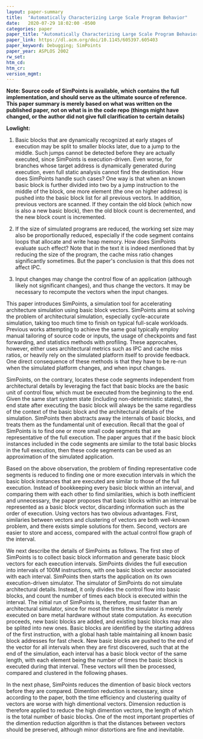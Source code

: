 ```yaml
---
layout: paper-summary
title:  "Automatically Characterizing Large Scale Program Behavior"
date:   2020-07-29 18:02:00 -0500
categories: paper
paper_title: "Automatically Characterizing Large Scale Program Behavior"
paper_link: https://dl.acm.org/doi/10.1145/605397.605403
paper_keyword: Debugging; SimPoints
paper_year: ASPLOS 2002
rw_set:
htm_cd:
htm_cr:
version_mgmt:
---
```


**Note: Source code of SimPoints is available, which contains the full implementation, and should serve as the ultimate
source of reference. This paper summary is merely based on what was written on the published paper, not on what is in
the code repo (things might have changed, or the author did not give full clarification to certain details)**

**Lowlight:**

1. Basic blocks that are dynamically recognized at early stages of execution may be split to smaller blocks later, due 
   to a jump to the middle. Such jumps cannot be detected before they are actually executed, since SimPoints is 
   execution-driven. Even worse, for branches whose target address is dynamically generated during execution, even
   full static analysis cannot find the destination.
   How does SimPoints handle such cases?
   One way is that when an known basic block is further divided into two by a jump instruction to the middle of the 
   block, one more element (the one on higher address) is pushed into the basic block list for all previous vectors.
   In addition, previous vectors are scanned. If they contain the old block (which now is also a new basic block),
   then the old block count is decremented, and the new block count is incremented.

2. If the size of simulated programs are reduced, the working set size may also be proportionally reduced, especially
   if the code segment contains loops that allocate and write heap memory. How does SimPoints evaluate such effect?
   Note that in the text it is indeed mentioned that by reducing the size of the program, the cache miss ratio 
   changes significantly sometimes. But the paper's conclusion is that this does not affect IPC.

3. Input changes may change the control flow of an application (although likely not significant changes), and thus 
   change the vectors. It may be necessary to recompute the vectors when the input changes.

This paper introduces SimPoints, a simulation tool for accelerating architecture simulation using basic block vectors.
SimPoints aims at solving the problem of architectural simulation, especially cycle-accurate simulation, taking too much 
time to finish on typical full-scale workloads. 
Previous works attempting to achieve the same goal typically employ manual tailoring of source code or inputs, the usage
of checkpoints and fast forwarding, and statistics methods with profiling. 
These approcahes, however, either uses architectural metrics such as IPC and cache miss ratios, or heavily rely on the 
simulated platform itself to provide feedback. One direct consequence of these methods is that they have to be re-run
when the simulated platform changes, and when input changes. 

SimPoints, on the contrary, locates these code segments independent from architectural details by leveraging the fact 
that basic blocks are the basic unit of control flow, which must be executed from the beginning to the end. 
Given the same start system state (including non-deterministic states), the end state after executing the 
basic block will always be the same regardless of the context of the basic block and the architectural details of the 
simulation. SimPoints then abstracts away the internals of basic blocks, and treats them as the fundamental unit of execution.
Recall that the goal of SimPoints is to find one or more small code segments that are representative of the full execution.
The paper argues that if the basic block instances included in the code segments are similar to the total basic blocks
in the full execution, then these code segments can be used as an approximation of the simulated application.

Based on the above observation, the problem of finding representative code segments is reduced to finding one or more 
execution intervals in which the basic block instances that are executed are similar to those of the full execution.
Instead of bookkeeping every basic block within an interval, and comparing them with each other to find similarities,
which is both inefficient and unnecessary, the paper proposes that basic blocks within an interval be represented as 
a basic block vector, discarding information such as the order of execution.
Using vectors has two obvious advantages. First, similaries between vectors and clustering of vectors are both well-known
problem, and there exists simple solutions for them. Second, vectors are easier to store and access, compared with the
actual control flow graph of the interval.

We next describe the details of SimPoints as follows. The first step of SimPoints is to collect basic block information
and generate basic block vectors for each execution intervals. SimPoints divides the full execution into intervals of 
100M instructions, with one basic block vector associated with each interval. SimPoints then starts the application on 
its own execution-driven simulator. The simulator of SimPoints do not simulate architectural details. Instead, it only 
divides the control flow into basic blocks, and count the number of times each block is executed within the interval.
The initial run of SimPoints is, therefore, must faster than an architectural simulator, since for most the times the
simulator is merely executed on bare metal hardware without state computation.
As execution proceeds, new basic blocks are added, and existing basic blocks may also be splited into new ones.
Basic blocks are identified by the starting address of the first instruction, with a global hash table maintaining
all known basic block addresses for fast check.
New basic blocks are pushed to the end of the vector for all intervals when they are first discovered, such that at the
end of the simulation, each interval has a basic block vector of the same length, with each element being the number of
times the basic block is executed during that interval. These vectors will then be processed, compared and clustered 
in the following phases.

In the next phase, SimPoints reduces the dimention of basic block vectors before they are compared. Dimention reduction
is necessary, since according to the paper, both the time efficiency and clustering quality of vectors are worse with
high dimentional vectors. Dimension reduction is therefore applied to reduce the high dimention vectors, the length of
which is the total number of basic blocks. One of the most important properties of the dimention reduction algorithm
is that the distances between vectors should be preserved, although minor distortions are fine and inevitable.
